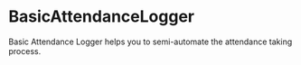 # BasicAttendanceLogger
Basic Attendance Logger helps you to semi-automate the attendance taking process.
